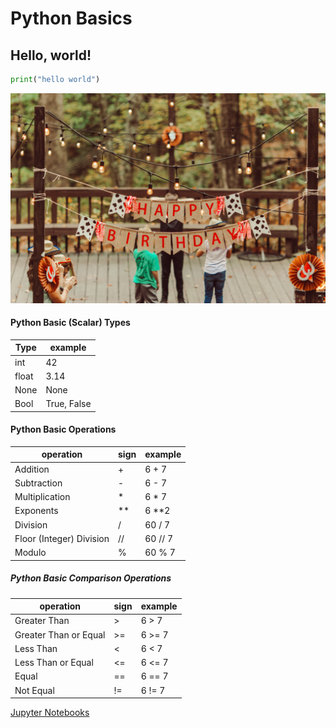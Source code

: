# Python Basics



## Hello, world!

```python
print("hello world")
```


![string](../images/hbstring.jpg)



#### Python Basic (Scalar) Types

| Type |example |
|---|---|
|int| 42|
|float|3.14|
|None| None|
|Bool| True, False|



#### Python Basic Operations

<table class="fragment">
<thead>
<tr>
<th>operation</th>
<th>sign</th>
<th>example</th>
</tr>
</thead>
<tbody>
<tr>
<td>Addition</td>
<td>+</td>
<td>6 + 7</td>
</tr>
<tr>
<td>Subtraction</td>
<td>-</td>
<td>6 - 7</td>
</tr>
<tr>
<td>Multiplication</td>
<td>*</td>
<td>6 * 7</td>
</tr>
<tr>
<td>Exponents</td>
<td>**</td>
<td>6 **2</td>
</tr>
<tr>
<td>Division</td>
<td>/</td>
<td>60 / 7</td>
</tr>
<tr>
<td>Floor (Integer) Division</td>
<td>//</td>
<td>60 // 7</td>
</tr>
<tr>
<td>Modulo</td>
<td>%</td>
<td>60 % 7</td>
</tr>
</tbody>
</table>



##### Python Basic Comparison Operations

<table>
<thead>
<tr>
<th>operation</th>
<th>sign</th>
<th>example</th>
</tr>
</thead>
<tbody>
<tr>
<td>Greater Than</td>
<td>&gt;</td>
<td>6 &gt; 7</td>
</tr>
<tr>
<td>Greater Than or Equal</td>
<td>&gt;=</td>
<td>6 &gt;= 7</td>
</tr>
<tr>
<td>Less Than</td>
<td>&lt;</td>
<td>6 &lt; 7</td>
</tr>
<tr>
<td>Less Than or Equal</td>
<td>&lt;=</td>
<td>6 &lt;= 7</td>
</tr>
<tr class="fragment highlight-red">
<td >Equal</td>
<td>==</td>
<td>6 == 7</td>
</tr>
<tr>
<td>Not Equal</td>
<td>!=</td>
<td>6 != 7</td>
</tr>
</tbody>
</table>




[Jupyter Notebooks](http://localhost:8888/notebooks/Desktop/intro_python/02_dataTypes.ipynb)